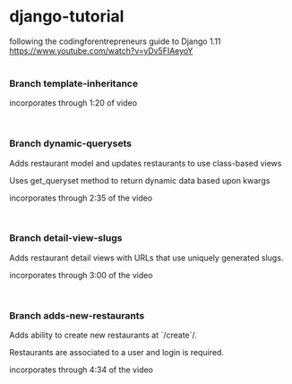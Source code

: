 # django-tutorial

following the codingforentrepreneurs guide to Django 1.11 <br/>
https://www.youtube.com/watch?v=yDv5FIAeyoY <br/><br/>
<h3>Branch template-inheritance</h3>
<p>incorporates through 1:20 of video</p>
<br/>
<h3>Branch dynamic-querysets</h3>
<p>Adds restaurant model and updates restaurants to use class-based views</p>
<p>Uses get_queryset method to return dynamic data based upon kwargs</p>
<p>incorporates through 2:35 of the video</p>
<br/>
<h3>Branch detail-view-slugs</h3>
<p>Adds restaurant detail views with URLs that use uniquely generated slugs.</p>
<p>incorporates through 3:00 of the video</p>
<br/>
<h3>Branch adds-new-restaurants</h3>
<p>Adds ability to create new restaurants at `/create`/.</p>
<p>Restaurants are associated to a user and login is required.</p>
<p>incorporates through 4:34 of the video</p>
<br/>
